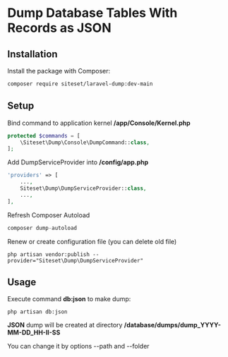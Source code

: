 # Dump Database Tables With Records as JSON

## Installation
Install the package with Composer:

```bash
composer require siteset/laravel-dump:dev-main
```

## Setup

Bind command to application kernel **/app/Console/Kernel.php**

```php
protected $commands = [
    \Siteset\Dump\Console\DumpCommand::class,
];
```
Add DumpServiceProvider into **/config/app.php** 

```php
'providers' => [
    ...,
    Siteset\Dump\DumpServiceProvider::class,
    ...,
],
```

Refresh Composer Autoload

```php
composer dump-autoload
```

Renew or create configuration file (you can delete old file)

```
php artisan vendor:publish --provider="Siteset\Dump\DumpServiceProvider"
```

## Usage

Execute command **db:json** to make dump:
```
php artisan db:json
```

**JSON** dump will be created at directory **/database/dumps/dump_YYYY-MM-DD_HH-II-SS**

You can change it by options --path and --folder 